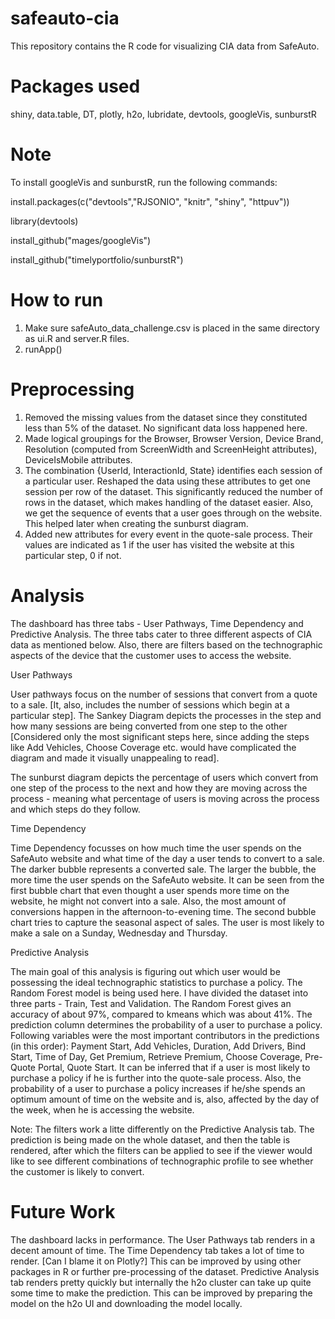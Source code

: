 # safeauto-cia
This repository contains the R code for visualizing CIA data from SafeAuto.

# Packages used
shiny, data.table, DT, plotly, h2o, lubridate, devtools, googleVis, sunburstR

# Note
To install googleVis and sunburstR, run the following commands:

install.packages(c("devtools","RJSONIO", "knitr", "shiny", "httpuv"))

library(devtools)

install_github("mages/googleVis")

install_github("timelyportfolio/sunburstR")

# How to run
1. Make sure safeAuto_data_challenge.csv is placed in the same directory as ui.R and server.R files.
2. runApp()

# Preprocessing
1. Removed the missing values from the dataset since they constituted less than 5% of the dataset. No significant data loss happened here.
2. Made logical groupings for the Browser, Browser Version, Device Brand, Resolution (computed from ScreenWidth and ScreenHeight attributes), DeviceIsMobile attributes.
3. The combination {UserId, InteractionId, State} identifies each session of a particular user. Reshaped the data using these attributes to get one session per row of the dataset. This significantly reduced the number of rows in the dataset, which makes handling of the dataset easier. Also, we get the sequence of events that a user goes through on the website. This helped later when creating the sunburst diagram.
4. Added new attributes for every event in the quote-sale process. Their values are indicated as 1 if the user has visited the website at this particular step, 0 if not.

# Analysis
The dashboard has three tabs - User Pathways, Time Dependency and Predictive Analysis. The three tabs cater to three different aspects of CIA data as mentioned below. Also, there are filters based on the technographic aspects of the device that the customer uses to access the website.

User Pathways

User pathways focus on the number of sessions that convert from a quote to a sale. [It, also, includes the number of sessions which begin at a particular step]. The Sankey Diagram depicts the processes in the step and how many sessions are being converted from one step to the other [Considered only the most significant steps here, since adding the steps like Add Vehicles, Choose Coverage etc. would have complicated the diagram and made it visually unappealing to read]. 

The sunburst diagram depicts the percentage of users which convert from one step of the process to the next and how they are moving across the process - meaning what percentage of users is moving across the process and which steps do they follow.

Time Dependency

Time Dependency focusses on how much time the user spends on the SafeAuto website and what time of the day a user tends to convert to a sale. The darker bubble represents a converted sale. The larger the bubble, the more time the user spends on the SafeAuto website. It can be seen from the first bubble chart that even thought a user spends more time on the website, he might not convert into a sale. Also, the most amount of conversions happen in the afternoon-to-evening time. The second bubble chart tries to capture the seasonal aspect of sales. The user is most likely to make a sale on a Sunday, Wednesday and Thursday.

Predictive Analysis

The main goal of this analysis is figuring out which user would be possessing the ideal technographic statistics to purchase a policy. The Random Forest model is being used here. I have divided the dataset into three parts - Train, Test and Validation. The Random Forest gives an accuracy of about 97%, compared to kmeans which was about 41%. The prediction column determines the probability of a user to purchase a policy. Following variables were the most important contributors in the predictions (in this order): Payment Start, Add Vehicles, Duration, Add Drivers, Bind Start, Time of Day, Get Premium, Retrieve Premium, Choose Coverage, Pre-Quote Portal, Quote Start. It can be inferred that if a user is most likely to purchase a policy if he is further into the quote-sale process. Also, the probability of a user to purchase a policy increases if he/she spends an optimum amount of time on the website and is, also, affected by the day of the week, when he is accessing the website. 

Note: The filters work a litte differently on the Predictive Analysis tab. The prediction is being made on the whole dataset, and then the table is rendered, after which the filters can be applied to see if the viewer would like to see different combinations of technographic profile to see whether the customer is likely to convert.

# Future Work
The dashboard lacks in performance. The User Pathways tab renders in a decent amount of time. The Time Dependency tab takes a lot of time to render. [Can I blame it on Plotly?] This can be improved by using other packages in R or further pre-processing of the dataset. Predictive Analysis tab renders pretty quickly but internally the h2o cluster can take up quite some time to make the prediction. This can be improved by preparing the model on the h2o UI and downloading the model locally.
